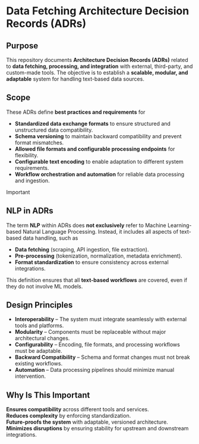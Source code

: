 # Data Fetching Architecture Decision Records (ADRs)

## Purpose

This repository documents **Architecture Decision Records (ADRs)** related to **data fetching, processing, and integration** with external, third-party, and custom-made tools. The objective is to establish a **scalable, modular, and adaptable** system for handling text-based data sources.

## Scope

These ADRs define **best practices and requirements** for
- **Standardized data exchange formats** to ensure structured and unstructured data compatibility.
- **Schema versioning** to maintain backward compatibility and prevent format mismatches.
- **Allowed file formats and configurable processing endpoints** for flexibility.
- **Configurable text encoding** to enable adaptation to different system requirements.
- **Workflow orchestration and automation** for reliable data processing and ingestion.

> [!IMPORTANT]
> ## NLP in ADRs
> The term **NLP** within ADRs does **not exclusively** refer to Machine Learning-based Natural Language Processing. Instead, it includes all aspects of text-based data handling, such as
> - **Data fetching** (scraping, API ingestion, file extraction).
> - **Pre-processing** (tokenization, normalization, metadata enrichment).
> - **Format standardization** to ensure consistency across external integrations.
>
> This definition ensures that all **text-based workflows** are covered, even if they do not involve ML models.

## Design Principles

- **Interoperability** – The system must integrate seamlessly with external tools and platforms.
- **Modularity** – Components must be replaceable without major architectural changes.
- **Configurability** – Encoding, file formats, and processing workflows must be adaptable.
- **Backward Compatibility** – Schema and format changes must not break existing workflows.
- **Automation** – Data processing pipelines should minimize manual intervention.

## Why Is This Important

**Ensures compatibility** across different tools and services.  
**Reduces complexity** by enforcing standardization.  
**Future-proofs the system** with adaptable, versioned architecture.  
**Minimizes disruptions** by ensuring stability for upstream and downstream integrations.
